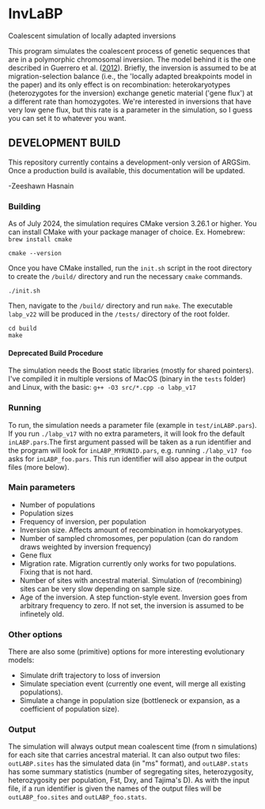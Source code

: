 # InvLaBP
Coalescent simulation of locally adapted inversions

This program simulates the coalescent process of genetic sequences that are in a polymorphic chromosomal inversion. The model behind it is the one described in Guerrero et al. (<a href="http://rstb.royalsocietypublishing.org/content/367/1587/430.long">2012</a>). Briefly, the inversion is assumed to be at migration-selection balance (i.e., the 'locally adapted breakpoints model in the paper) and its only effect is on recombination: heterokaryotypes (heterozygotes for the inversion) exchange genetic material ('gene flux') at a different rate than homozygotes. We're interested in inversions that have very low gene flux, but this rate is a parameter in the simulation, so I guess you can set it to whatever you want.

## DEVELOPMENT BUILD
This repository currently contains a development-only version of ARGSim. Once a production build is available, this documentation will be updated.

-Zeeshawn Hasnain

### Building
As of July 2024, the simulation requires CMake version 3.26.1 or higher. You can install CMake with your package manager of choice. Ex. Homebrew:
```brew install cmake```

```cmake --version```

Once you have CMake installed, run the `init.sh` script in the root directory to create the `/build/` directory and run the necessary `cmake` commands.

```./init.sh```

Then, navigate to the `/build/` directory and run `make`. The executable `labp_v22` will be produced in the `/tests/` directory of the root folder.

```
cd build
make
```

#### Deprecated Build Procedure
The simulation needs the Boost static libraries (mostly for shared pointers).
I've compiled it in multiple versions of MacOS (binary in the `tests` folder) and Linux, with the basic:
`g++ -O3 src/*.cpp -o labp_v17`

### Running
To run, the simulation needs a parameter file (example in `test/inLABP.pars`). If you run `./labp_v17` with no extra parameters, it will look fro the default `inLABP.pars`.The first argument passed will be taken as a run identifier and the program will look for `inLABP_MYRUNID.pars`, e.g. running `./labp_v17 foo` asks for `inLABP_foo.pars`. This run identifier will also appear in the output files (more below).

### Main parameters
- Number of populations
- Population sizes
- Frequency of inversion, per population
- Inversion size. Affects amount of recombination in homokaryotypes.
- Number of sampled chromosomes, per population (can do random draws weighted by inversion frequency)
- Gene flux
- Migration rate. Migration currently only works for two populations. Fixing that is not hard.
- Number of sites with ancestral material. Simulation of (recombining) sites can be very slow depending on sample size.
- Age of the inversion. A step function-style event. Inversion goes from arbitrary frequency to zero. If not set, the inversion is assumed to be infinetely old. 

### Other options
There are also some (primitive) options for more interesting evolutionary models:
- Simulate drift trajectory to loss of inversion
- Simulate speciation event (currently one event, will merge all existing populations).
- Simulate a change in population size (bottleneck or expansion, as a coefficient of population size).

### Output
The simulation will always output mean coalescent time (from n simulations) for each site that carries ancestral material. It can also output two files: `outLABP.sites` has the simulated data (in "ms" format), and `outLABP.stats` has some summary statistics (number of segregating sites, heterozygosity, heterozygosity per population, Fst, Dxy, and Tajima's D). As with the input file, if a run identifier is given the names of the output files will be `outLABP_foo.sites` and `outLABP_foo.stats`.
